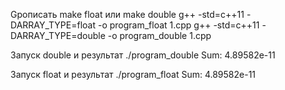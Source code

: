 Gрописать make float или make double
g++ -std=c++11 -DARRAY_TYPE=float -o program_float 1.cpp
g++ -std=c++11 -DARRAY_TYPE=double -o program_double 1.cpp

Запуск double и результат
./program_double 
Sum: 4.89582e-11

Запуск float и результат
./program_float 
Sum: 4.89582e-11
